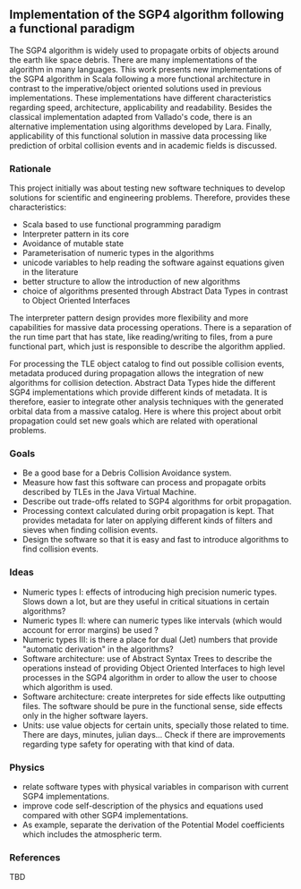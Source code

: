 ## Implementation of the SGP4 algorithm following a functional paradigm

The SGP4 algorithm is widely used to propagate orbits of objects around the earth like space debris. There are many implementations of the algorithm in many languages. This work presents new implementations of the SGP4 algorithm in Scala following a more functional architecture in contrast to the imperative/object oriented solutions used in previous implementations. These implementations have different characteristics regarding speed, architecture, applicability and readability. Besides the classical implementation adapted from Vallado's code, there is an alternative implementation using algorithms developed by Lara. Finally, applicability of this functional solution in massive data processing like prediction of orbital collision events and in academic fields is discussed.



### Rationale

This project initially was about testing new software techniques to develop solutions for scientific and engineering problems. Therefore, provides these characteristics:

* Scala based to use functional programming paradigm
* Interpreter pattern in its core
* Avoidance of mutable state
* Parameterisation of numeric types in the algorithms
* unicode variables to help reading the software against equations given in the literature
* better structure to allow the introduction of new algorithms 
* choice of algorithms presented through Abstract Data Types in contrast to Object Oriented Interfaces 

The interpreter pattern design provides more flexibility and more capabilities for massive data processing operations. There is a separation of the run time part that has state, like reading/writing to files, from a pure functional part, which just is responsible to describe the algorithm applied. 

For processing the TLE object catalog to find out possible collision events, metadata produced during propagation allows the integration of new algorithms for collision detection. Abstract Data Types hide the different SGP4 implementations which provide different kinds of metadata. It is therefore, easier to integrate other analysis techniques with the generated orbital data from a massive catalog. Here is where this project about orbit propagation could set new goals which are related with operational problems.

### Goals 

* Be a good base for a Debris Collision Avoidance system. 
* Measure how fast this software can process and propagate orbits described by TLEs in the Java Virtual Machine. 
* Describe out trade-offs related to SGP4 algorithms for orbit propagation.
* Processing context calculated during orbit propagation is kept. That provides metadata for later on applying different kinds of filters and sieves when finding collision events. 
* Design the software so that it is easy and fast to introduce algorithms to find collision events.

### Ideas

* Numeric types I: effects of introducing high precision numeric types. Slows down a lot, but are they useful in critical situations in certain algorithms?
* Numeric types II: where can numeric types like intervals (which would account for error margins) be used ?
* Numeric types III: is there a place for dual (Jet) numbers that provide "automatic derivation" in the algorithms?
* Software architecture: use of Abstract Syntax Trees to describe the operations instead of providing Object Oriented Interfaces to high level processes in the SGP4 algorithm in order to allow the user to choose which algorithm is used.
* Software architecture: create interpretes for side effects like outputting files. The software should be pure in the functional sense, side effects only in the higher software layers. 
* Units: use value objects for certain units, specially those related to time. There are days, minutes, julian days... Check if there are improvements regarding type safety for operating with that kind of data. 

### Physics

* relate software types with physical variables in comparison with current SGP4 implementations.
* improve code self-description of the physics and equations used compared with other SGP4 implementations.
* As example, separate the derivation of the Potential Model coefficients which includes the atmospheric term.

### References

TBD

